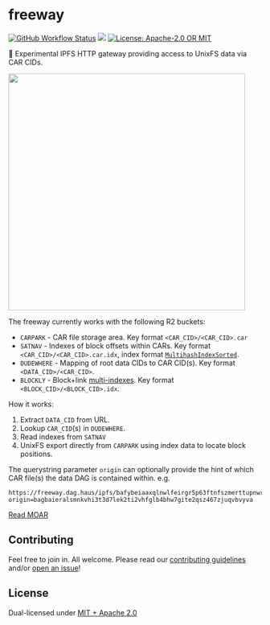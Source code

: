 # freeway

<p>
  <a href="https://github.com/web3-storage/freeway/actions/workflows/release.yml"><img alt="GitHub Workflow Status" src="https://img.shields.io/github/actions/workflow/status/web3-storage/freeway/test.yml?branch=main&style=for-the-badge" /></a>
  <a href="https://discord.com/channels/806902334369824788/864892166470893588"><img src="https://img.shields.io/badge/chat-discord?style=for-the-badge&logo=discord&label=discord&logoColor=ffffff&color=7389D8" /></a>
  <a href="https://github.com/web3-storage/freeway/blob/main/LICENSE.md"><img alt="License: Apache-2.0 OR MIT" src="https://img.shields.io/badge/LICENSE-Apache--2.0%20OR%20MIT-yellow?style=for-the-badge" /></a>
</p>

🧪 Experimental IPFS HTTP gateway providing access to UnixFS data via CAR CIDs.

<img src="https://w3s.link/ipfs/bafybeibbcsx634rh4ignnxwttgj2xbpmc7f42l7zlp2lcuhz2tugjbdaoy/freeway-diagram.png" width="471" />

The freeway currently works with the following R2 buckets:

* `CARPARK` - CAR file storage area. Key format `<CAR_CID>/<CAR_CID>.car`
* `SATNAV` - Indexes of block offsets within CARs. Key format `<CAR_CID>/<CAR_CID>.car.idx`, index format [`MultihashIndexSorted`](https://ipld.io/specs/transport/car/carv2/#format-0x0401-multihashindexsorted).
* `DUDEWHERE` - Mapping of root data CIDs to CAR CID(s). Key format `<DATA_CID>/<CAR_CID>`.
* `BLOCKLY` - Block+link [multi-indexes](https://github.com/web3-storage/specs/blob/73c386b999cf30fb648987ff9dce0516c1d91137/CARv2%20MultiIndex.md). Key format `<BLOCK_CID>/<BLOCK_CID>.idx`.

How it works:

1. Extract `DATA_CID` from URL.
1. Lookup `CAR_CID`(s) in `DUDEWHERE`.
1. Read indexes from `SATNAV`
1. UnixFS export directly from `CARPARK` using index data to locate block positions.

The querystring parameter `origin` can optionally provide the hint of which CAR file(s) the data DAG is contained within. e.g.

```
https://freeway.dag.haus/ipfs/bafybeiaaxqlnwlfeirgr5p63ftnfszmerttupnwrim52h4zv2tfpntbjdy/data.txt?origin=bagbaieralsmnkvhi3t3d7lek2ti2vhfglb4bhw7gite2qsz467zjuqvbvyva
```

[Read MOAR](READMOAR.md)

## Contributing

Feel free to join in. All welcome. Please read our [contributing guidelines](https://github.com/web3-storage/freeway/blob/main/CONTRIBUTING.md) and/or [open an issue](https://github.com/web3-storage/freeway/issues)!

## License

Dual-licensed under [MIT + Apache 2.0](https://github.com/web3-storage/freeway/blob/main/LICENSE.md)
